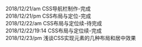 2018/12/21/am CSS导航栏制作-完成<br/>
2018/12/21/pm CSS布局与定位-完成<br/>
2018/12/22/am CSS布局与定位续-待完成<br/>
2018/12/22/19:14 CSS布局与定位续-完成<br/>
2018/12/23/pm 浅谈CSS实现元素的几种布局和居中效果<br/>
